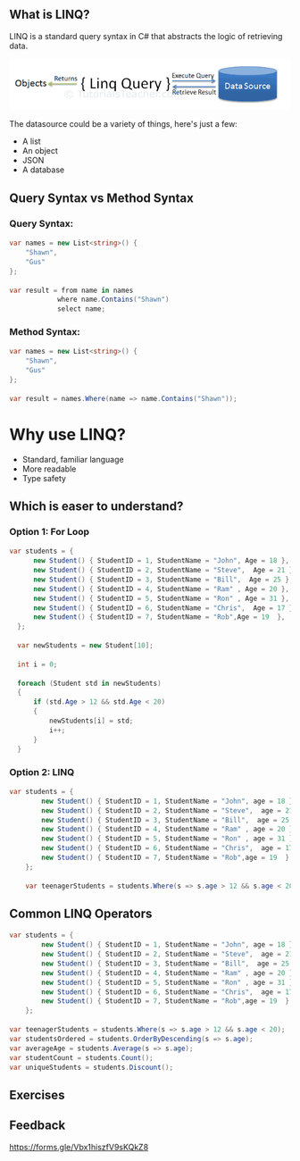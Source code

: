 ## What is LINQ?
LINQ is a standard query syntax in C# that abstracts the logic of retrieving data.

![](2021-09-08-08-22-22.png)

The datasource could be a variety of things, here's just a few: 
* A list
* An object
* JSON
* A database

## Query Syntax vs Method Syntax

### Query Syntax:
```C#
var names = new List<string>() { 
    "Shawn",
    "Gus"
};

var result = from name in names
            where name.Contains("Shawn") 
            select name;
```

### Method Syntax:
```C#
var names = new List<string>() { 
    "Shawn",
    "Gus"
};

var result = names.Where(name => name.Contains("Shawn"));
```


# Why use LINQ?
* Standard, familiar language
* More readable
* Type safety
  
  
## Which is easer to understand?
### Option 1: For Loop
  ```C#
  var students = { 
        new Student() { StudentID = 1, StudentName = "John", Age = 18 },
        new Student() { StudentID = 2, StudentName = "Steve",  Age = 21 },
        new Student() { StudentID = 3, StudentName = "Bill",  Age = 25 },
        new Student() { StudentID = 4, StudentName = "Ram" , Age = 20 },
        new Student() { StudentID = 5, StudentName = "Ron" , Age = 31 },
        new Student() { StudentID = 6, StudentName = "Chris",  Age = 17 },
        new Student() { StudentID = 7, StudentName = "Rob",Age = 19  },
    };

    var newStudents = new Student[10];

    int i = 0;

    foreach (Student std in newStudents)
    {
        if (std.Age > 12 && std.Age < 20)
        {
            newStudents[i] = std;
            i++;
        }
    }
```

### Option 2: LINQ
```C#
var students = { 
        new Student() { StudentID = 1, StudentName = "John", age = 18 } ,
        new Student() { StudentID = 2, StudentName = "Steve",  age = 21 } ,
        new Student() { StudentID = 3, StudentName = "Bill",  age = 25 } ,
        new Student() { StudentID = 4, StudentName = "Ram" , age = 20 } ,
        new Student() { StudentID = 5, StudentName = "Ron" , age = 31 } ,
        new Student() { StudentID = 6, StudentName = "Chris",  age = 17 } ,
        new Student() { StudentID = 7, StudentName = "Rob",age = 19  } ,
    };

    var teenagerStudents = students.Where(s => s.age > 12 && s.age < 20);
```

## Common LINQ Operators
```C#
var students = { 
        new Student() { StudentID = 1, StudentName = "John", age = 18 } ,
        new Student() { StudentID = 2, StudentName = "Steve",  age = 21 } ,
        new Student() { StudentID = 3, StudentName = "Bill",  age = 25 } ,
        new Student() { StudentID = 4, StudentName = "Ram" , age = 20 } ,
        new Student() { StudentID = 5, StudentName = "Ron" , age = 31 } ,
        new Student() { StudentID = 6, StudentName = "Chris",  age = 17 } ,
        new Student() { StudentID = 7, StudentName = "Rob",age = 19  } ,
    };

var teenagerStudents = students.Where(s => s.age > 12 && s.age < 20);
var studentsOrdered = students.OrderByDescending(s => s.age);
var averageAge = students.Average(s => s.age);
var studentCount = students.Count();
var uniqueStudents = students.Discount();

```

## Exercises

## Feedback
https://forms.gle/Vbx1hiszfV9sKQkZ8
